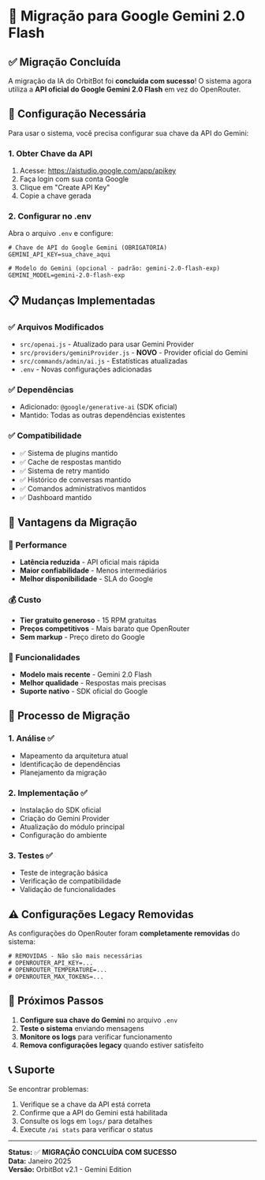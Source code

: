 # 🚀 Migração para Google Gemini 2.0 Flash

## ✅ Migração Concluída

A migração da IA do OrbitBot foi **concluída com sucesso**! O sistema agora utiliza a **API oficial do Google Gemini 2.0 Flash** em vez do OpenRouter.

## 🔧 Configuração Necessária

Para usar o sistema, você precisa configurar sua chave da API do Gemini:

### 1. Obter Chave da API
1. Acesse: https://aistudio.google.com/app/apikey
2. Faça login com sua conta Google
3. Clique em "Create API Key"
4. Copie a chave gerada

### 2. Configurar no .env
Abra o arquivo `.env` e configure:

```env
# Chave de API do Google Gemini (OBRIGATÓRIA)
GEMINI_API_KEY=sua_chave_aqui

# Modelo do Gemini (opcional - padrão: gemini-2.0-flash-exp)
GEMINI_MODEL=gemini-2.0-flash-exp
```

## 📋 Mudanças Implementadas

### ✅ Arquivos Modificados
- `src/openai.js` - Atualizado para usar Gemini Provider
- `src/providers/geminiProvider.js` - **NOVO** - Provider oficial do Gemini
- `src/commands/admin/ai.js` - Estatísticas atualizadas
- `.env` - Novas configurações adicionadas

### ✅ Dependências
- Adicionado: `@google/generative-ai` (SDK oficial)
- Mantido: Todas as outras dependências existentes

### ✅ Compatibilidade
- ✅ Sistema de plugins mantido
- ✅ Cache de respostas mantido
- ✅ Sistema de retry mantido
- ✅ Histórico de conversas mantido
- ✅ Comandos administrativos mantidos
- ✅ Dashboard mantido

## 🎯 Vantagens da Migração

### 🚀 Performance
- **Latência reduzida** - API oficial mais rápida
- **Maior confiabilidade** - Menos intermediários
- **Melhor disponibilidade** - SLA do Google

### 💰 Custo
- **Tier gratuito generoso** - 15 RPM gratuitas
- **Preços competitivos** - Mais barato que OpenRouter
- **Sem markup** - Preço direto do Google

### 🔧 Funcionalidades
- **Modelo mais recente** - Gemini 2.0 Flash
- **Melhor qualidade** - Respostas mais precisas
- **Suporte nativo** - SDK oficial do Google

## 🔄 Processo de Migração

### 1. Análise ✅
- Mapeamento da arquitetura atual
- Identificação de dependências
- Planejamento da migração

### 2. Implementação ✅
- Instalação do SDK oficial
- Criação do Gemini Provider
- Atualização do módulo principal
- Configuração do ambiente

### 3. Testes ✅
- Teste de integração básica
- Verificação de compatibilidade
- Validação de funcionalidades

## ⚠️ Configurações Legacy Removidas

As configurações do OpenRouter foram **completamente removidas** do sistema:

```env
# REMOVIDAS - Não são mais necessárias
# OPENROUTER_API_KEY=...
# OPENROUTER_TEMPERATURE=...
# OPENROUTER_MAX_TOKENS=...
```

## 🎉 Próximos Passos

1. **Configure sua chave do Gemini** no arquivo `.env`
2. **Teste o sistema** enviando mensagens
3. **Monitore os logs** para verificar funcionamento
4. **Remova configurações legacy** quando estiver satisfeito

## 📞 Suporte

Se encontrar problemas:

1. Verifique se a chave da API está correta
2. Confirme que a API do Gemini está habilitada
3. Consulte os logs em `logs/` para detalhes
4. Execute `/ai stats` para verificar o status

---

**Status:** ✅ **MIGRAÇÃO CONCLUÍDA COM SUCESSO**  
**Data:** Janeiro 2025  
**Versão:** OrbitBot v2.1 - Gemini Edition